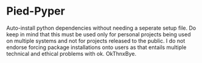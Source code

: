 # Pied-Pyper
Auto-install python dependencies without needing a seperate setup file. 
Do keep in mind that this must be used only for personal projects being used on multiple systems and not for projects released to the public. I do not endorse forcing package installations onto users as that entails multiple technical and ethical problems with ok.
OkThnxBye.
